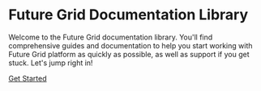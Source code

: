 # Future Grid Documentation Library

Welcome to the Future Grid documentation library. You'll find comprehensive guides and documentation to help you start working with Future Grid platform as quickly as possible, as well as support if you get stuck. Let's jump right in!

[Get Started](introduction/overview-of-future-grid.md)  


